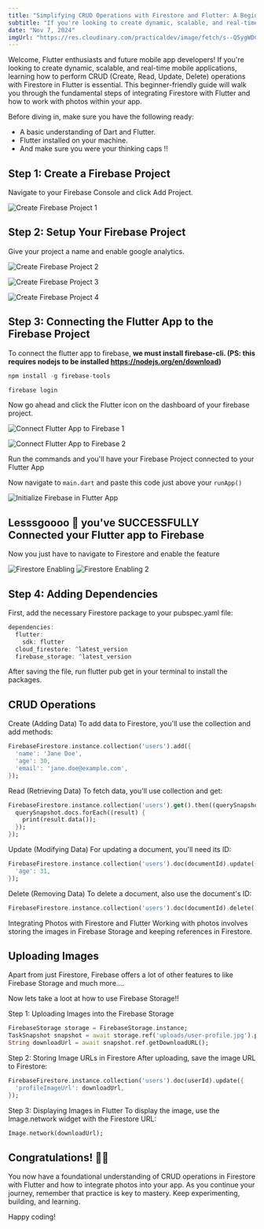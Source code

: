 ```yaml
---
title: "Simplifying CRUD Operations with Firestore and Flutter: A Beginner's Guide"
subtitle: "If you're looking to create dynamic, scalable, and real-time mobile applications, learning how to perform CRUD (Create, Read, Update, Delete) operations with Firestore in Flutter is essential."
date: "Nov 7, 2024"
imgUrl: "https://res.cloudinary.com/practicaldev/image/fetch/s--Q5ygWDCK--/c_imagga_scale,f_auto,fl_progressive,h_420,q_auto,w_1000/https://dev-to-uploads.s3.amazonaws.com/uploads/articles/s52a2q3m3ujrxhdtf4cr.png"
---
```



Welcome, Flutter enthusiasts and future mobile app developers! If you're looking to create dynamic, scalable, and real-time mobile applications, learning how to perform CRUD (Create, Read, Update, Delete) operations with Firestore in Flutter is essential. This beginner-friendly guide will walk you through the fundamental steps of integrating Firestore with Flutter and how to work with photos within your app.


Before diving in, make sure you have the following ready:

- A basic understanding of Dart and Flutter.
- Flutter installed on your machine.
- And make sure you were your thinking caps !!

## Step 1: Create a Firebase Project
Navigate to your Firebase Console and click Add Project.

![Create Firebase Project 1](https://dev-to-uploads.s3.amazonaws.com/uploads/articles/an64chk2dxmit0l9ph3d.png)

## Step 2: Setup Your Firebase Project
Give your project a name and enable google analytics.

![Create Firebase Project 2](https://dev-to-uploads.s3.amazonaws.com/uploads/articles/68jutmrmzx7abbmk0dae.png)

![Create Firebase Project 3](https://dev-to-uploads.s3.amazonaws.com/uploads/articles/zej57sxtn1ykbkqxxypw.png)


![Create Firebase Project 4](https://dev-to-uploads.s3.amazonaws.com/uploads/articles/3md1p8mlqxd658b89vr0.png)


## Step 3: Connecting the Flutter App to the Firebase Project
To connect the flutter app to firebase, **we must install firebase-cli. (PS: this requires nodejs to be installed https://nodejs.org/en/download)**

```javascript 
npm install -g firebase-tools
```
```javascript
firebase login
```

Now go ahead and click the Flutter icon on the dashboard of your firebase project.


![Connect Flutter App to Firebase 1](https://dev-to-uploads.s3.amazonaws.com/uploads/articles/i3ttgnu23lu4rccwwtt9.png)

![Connect Flutter App to Firebase 2](https://dev-to-uploads.s3.amazonaws.com/uploads/articles/at8ch4tcs8kq6nrrrjta.png)

Run the commands and you'll have your Firebase Project connected to your Flutter App

Now navigate to `main.dart` and paste this code just above your `runApp()`

![Initialize Firebase in Flutter App](https://dev-to-uploads.s3.amazonaws.com/uploads/articles/h3jo3z0uw3l3gmsmwruv.png)


## Lesssgoooo 🎉 you've SUCCESSFULLY Connected your Flutter app to Firebase

Now you just have to navigate to Firestore and enable the feature


![Firestore Enabling](https://dev-to-uploads.s3.amazonaws.com/uploads/articles/qhkpi7uets25lphjuhm3.png)
![Firestore Enabling 2](https://dev-to-uploads.s3.amazonaws.com/uploads/articles/lxvahub9rgwjwbnaiun6.png)



## Step 4: Adding Dependencies

First, add the necessary Firestore package to your pubspec.yaml file:

```dart 
dependencies:
  flutter:
    sdk: flutter
  cloud_firestore: ^latest_version
  firebase_storage: ^latest_version
```

After saving the file, run flutter pub get in your terminal to install the packages.

## CRUD Operations

Create (Adding Data)
To add data to Firestore, you'll use the collection and add methods:

```dart 
FirebaseFirestore.instance.collection('users').add({
  'name': 'Jane Doe',
  'age': 30,
  'email': 'jane.doe@example.com',
});
```

Read (Retrieving Data)
To fetch data, you'll use collection and get:

```dart 
FirebaseFirestore.instance.collection('users').get().then((querySnapshot) {
  querySnapshot.docs.forEach((result) {
    print(result.data());
  });
});
```
Update (Modifying Data)
For updating a document, you'll need its ID:

```dart 
FirebaseFirestore.instance.collection('users').doc(documentId).update({
  'age': 31,
});
```

Delete (Removing Data)
To delete a document, also use the document's ID:

```dart 
FirebaseFirestore.instance.collection('users').doc(documentId).delete();
```
Integrating Photos with Firestore and Flutter
Working with photos involves storing the images in Firebase Storage and keeping references in Firestore.


## Uploading Images
Apart from just Firestore, Firebase offers a lot of other features to like Firebase Storage and much more....

Now lets take a loot at how to use Firebase Storage!!

Step 1: Uploading Images into the Firebase Storage
```dart 
FirebaseStorage storage = FirebaseStorage.instance;
TaskSnapshot snapshot = await storage.ref('uploads/user-profile.jpg').putFile(imageFile);
String downloadUrl = await snapshot.ref.getDownloadURL();
```

Step 2: Storing Image URLs in Firestore
After uploading, save the image URL to Firestore:

```dart 
FirebaseFirestore.instance.collection('users').doc(userId).update({
  'profileImageUrl': downloadUrl,
});
```

Step 3: Displaying Images in Flutter
To display the image, use the Image.network widget with the Firestore URL:

```dart 
Image.network(downloadUrl);
```

## Congratulations! 🎉🎉
 You now have a foundational understanding of CRUD operations in Firestore with Flutter and how to integrate photos into your app. As you continue your journey, remember that practice is key to mastery. Keep experimenting, building, and learning.

Happy coding!